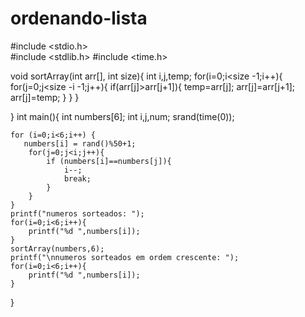 # ordenando-lista
#include <stdio.h>  
#include <stdlib.h>
#include <time.h>   

void sortArray(int arr[], int size){
    int i,j,temp;
    for(i=0;i<size -1;i++){
        for(j=0;j<size -i -1;j++){
            if(arr[j]>arr[j+1]){
                temp=arr[j];
                arr[j]=arr[j+1];
                arr[j]=temp;
              }
          }
      }
          
}
int main(){
    int numbers[6];
    int i,j,num;
    srand(time(0));

    for (i=0;i<6;i++) {
       numbers[i] = rand()%50+1;
        for(j=0;j<i;j++){
            if (numbers[i]==numbers[j]){
                i--;
                break;
            }
        }
    }
    printf("numeros sorteados: ");
    for(i=0;i<6;i++){
        printf("%d ",numbers[i]);
    }
    sortArray(numbers,6);
    printf("\nnumeros sorteados em ordem crescente: ");
    for(i=0;i<6;i++){
        printf("%d ",numbers[i]);
    }

}

